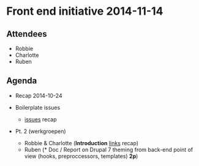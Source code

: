 # Front end initiative 2014-11-14

## Attendees
  * Robbie
  * Charlotte
  * Ruben

## Agenda

  * Recap 2014-10-24 

  * Boilerplate issues
    * [issues](https://github.com/Crosscheck/drupal-theme-boilerplate/issues) recap 

  * Pt. 2 (werkgroepen)
    * Robbie & Charlotte (**Introduction** [links](https://dl.dropboxusercontent.com/u/7422112/always/usefull_links_list.html) recap)
    * Ruben (* Doc / Report on Drupal 7 theming from back-end point of view (hooks, preproccessors, templates) **2p**)
